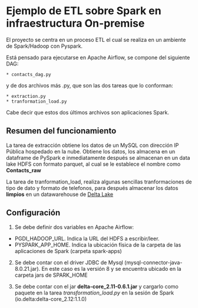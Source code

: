 # Ejemplo de ETL sobre Spark en infraestructura On-premise

El proyecto se centra en un proceso ETL el cual se realiza en un ambiente de Spark/Hadoop con Pyspark.

Está pensado para ejecutarse en Apache Airflow, se compone del siguiente DAG:

	* contacts_dag.py

y de dos archivos más .py, que son las dos tareas que lo conforman:

	* extraction.py
	* tranformation_load.py

Cabe decir que estos dos últimos archivos son aplicaciones Spark.

## Resumen del funcionamiento

La tarea de extracción obtiene los datos de un MySQL con dirección IP Pública hospedado en la nube. Obtiene los datos, los almacena en un dataframe de PySpark e inmediatamente después se almacenan en un data lake HDFS con formato parquet, al cual se le establece el nombre como **Contacts_raw**

La tarea de tranformation_load, realiza algunas sencillas tranformaciones de tipo de dato y formato de telefonos, para después almacenar los datos **limpios** en un datawarehouse de [Delta Lake](https://delta.io/)

## Configuración

1. Se debe definir dos variables en Apache Airflow:

* PGDI_HADOOP_URL. Indica la URL del HDFS a escribir/leer.
* PYSPARK_APP_HOME. Indica la ubicación física de la carpeta de las aplicaciones de Spark (carpeta spark-apps)

2. Se debe contar con el driver JDBC de Mysql (mysql-connector-java-8.0.21.jar). En este caso es la versión 8 y se encuentra ubicado en la carpeta jars de SPARK_HOME

3. Se debe contar con el jar **delta-core_2.11-0.6.1.jar** y cargarlo como paquete en la tarea *transformation_load.py* en la sesión de Spark (io.delta:delta-core_2.12:1.1.0)
